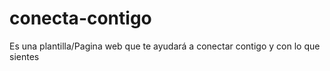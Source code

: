 # conecta-contigo
Es una plantilla/Pagina web que te ayudará a conectar contigo y con lo que sientes
